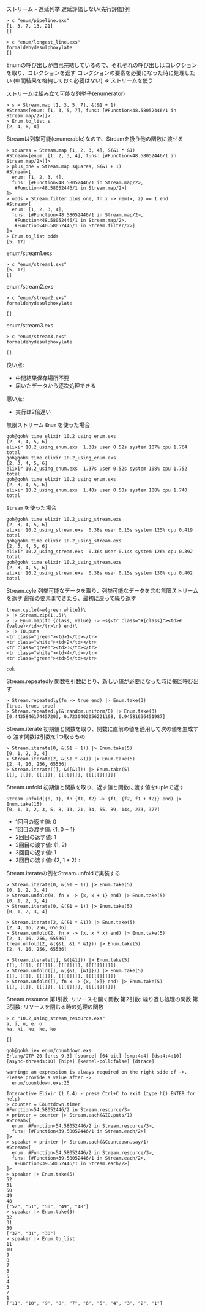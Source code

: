 ストリーム - 遅延列挙
遅延評価しない(先行評価)例

```
> c "enum/pipeline.exs"
[1, 3, 7, 13, 21]
[]
```

```
> c "enum/longest_line.exs"
formaldehydesulphoxylate
[]
```

Enumの呼び出しが自己完結しているので、それぞれの呼び出しはコレクションを取り、コレクションを返す
コレクションの要素を必要になった時に処理したい
(中間結果を格納しておく必要はない)
=>
ストリームを使う

ストリームは組み立て可能な列挙子(enumerator)

```
> s = Stream.map [1, 3, 5, 7], &(&1 + 1)
#Stream<[enum: [1, 3, 5, 7], funs: [#Function<48.58052446/1 in Stream.map/2>]]>
> Enum.to_list s
[2, 4, 6, 8]
```

Streamは列挙可能(enumerable)なので、Streamを扱う他の関数に渡せる

```
> squares = Stream.map [1, 2, 3, 4], &(&1 * &1)
#Stream<[enum: [1, 2, 3, 4], funs: [#Function<48.58052446/1 in Stream.map/2>]]>
> plus_one = Stream.map squares, &(&1 + 1)
#Stream<[
  enum: [1, 2, 3, 4],
  funs: [#Function<48.58052446/1 in Stream.map/2>,
   #Function<48.58052446/1 in Stream.map/2>]
]>
> odds = Stream.filter plus_one, fn x -> rem(x, 2) == 1 end
#Stream<[
  enum: [1, 2, 3, 4],
  funs: [#Function<48.58052446/1 in Stream.map/2>,
   #Function<48.58052446/1 in Stream.map/2>,
   #Function<40.58052446/1 in Stream.filter/2>]
]>
> Enum.to_list odds
[5, 17]
```

enum/stream1.exs

```
> c "enum/stream1.exs"
[5, 17]
[]
```

enum/stream2.exs

```
> c "enum/stream2.exs"
formaldehydesulphoxylate

[]
```

enum/stream3.exs

```
> c "enum/stream3.exs"
formaldehydesulphoxylate

[]
```

良い点:
- 中間結果保存場所不要
- 届いたデータから逐次処理できる

悪い点:
- 実行は2倍遅い

無限ストリーム
`Enum` を使った場合

```
goh@goh% time elixir 10.2_using_enum.exs
[2, 3, 4, 5, 6]
elixir 10.2_using_enum.exs  1.38s user 0.52s system 107% cpu 1.764 total
goh@goh% time elixir 10.2_using_enum.exs
[2, 3, 4, 5, 6]
elixir 10.2_using_enum.exs  1.37s user 0.52s system 108% cpu 1.752 total
goh@goh% time elixir 10.2_using_enum.exs
[2, 3, 4, 5, 6]
elixir 10.2_using_enum.exs  1.40s user 0.50s system 108% cpu 1.740 total
```

`Stream` を使った場合

```
goh@goh% time elixir 10.2_using_stream.exs
[2, 3, 4, 5, 6]
elixir 10.2_using_stream.exs  0.38s user 0.15s system 125% cpu 0.419 total
goh@goh% time elixir 10.2_using_stream.exs
[2, 3, 4, 5, 6]
elixir 10.2_using_stream.exs  0.36s user 0.14s system 126% cpu 0.392 total
goh@goh% time elixir 10.2_using_stream.exs
[2, 3, 4, 5, 6]
elixir 10.2_using_stream.exs  0.38s user 0.15s system 130% cpu 0.402 total
```

Stream.cyle
列挙可能なデータを取り、列挙可能なデータを含む無限ストリームを返す
最後の要素まできたら、最初に戻って繰り返す

```
tream.cycle(~w{green white})\
> |> Stream.zip(1..5)\
> |> Enum.map(fn {class, value} -> ~s{<tr class="#{class}"><td>#{value}</td></tr>\n} end)\
> |> IO.puts
<tr class="green"><td>1</td></tr>
<tr class="white"><td>2</td></tr>
<tr class="green"><td>3</td></tr>
<tr class="white"><td>4</td></tr>
<tr class="green"><td>5</td></tr>

:ok
```

Stream.repeatedly
関数を引数にとり、新しい値が必要になった時に毎回呼び出す

```
> Stream.repeatedly(fn -> true end) |> Enum.take(3)
[true, true, true]
> Stream.repeatedly(&:random.uniform/0) |> Enum.take(3)
[0.4435846174457203, 0.7230402056221108, 0.94581636451987]
```

Stream.iterate
初期値と関数を取り、関数に直前の値を適用して次の値を生成する
渡す関数は引数を1つ取るもの

```
> Stream.iterate(0, &(&1 + 1)) |> Enum.take(5)
[0, 1, 2, 3, 4]
> Stream.iterate(2, &(&1 * &1)) |> Enum.take(5)
[2, 4, 16, 256, 65536]
> Stream.iterate([], &([&1])) |> Enum.take(5)
[[], [[]], [[[]]], [[[[]]]], [[[[[]]]]]]
```

Stream.unfold
初期値と関数を取り、返す値と関数に渡す値をtupleで返す

```
Stream.unfold({0, 1}, fn {f1, f2} -> {f1, {f2, f1 + f2}} end) |> Enum.take(15)
[0, 1, 1, 2, 3, 5, 8, 13, 21, 34, 55, 89, 144, 233, 377]
```

- 1回目の返す値: 0
- 1回目の渡す値: {1, 0 + 1}
- 2回目の返す値: 1
- 2回目の渡す値: {1, 2}
- 3回目の返す値: 1
- 3回目の渡す値: {2, 1 + 2}
:

Stream.iterateの例をStream.unfoldで実装する

```
> Stream.iterate(0, &(&1 + 1)) |> Enum.take(5)
[0, 1, 2, 3, 4]
> Stream.unfold(0, fn x -> {x, x + 1} end) |> Enum.take(5)
[0, 1, 2, 3, 4]
> Stream.iterate(0, &(&1 + 1)) |> Enum.take(5)
[0, 1, 2, 3, 4]
```

```
> Stream.iterate(2, &(&1 * &1)) |> Enum.take(5)
[2, 4, 16, 256, 65536]
> Stream.unfold(2, fn x -> {x, x * x} end) |> Enum.take(5)
[2, 4, 16, 256, 65536]
tream.unfold(2, &({&1, &1 * &1})) |> Enum.take(5)
[2, 4, 16, 256, 65536]
```

```
> Stream.iterate([], &([&1])) |> Enum.take(5)
[[], [[]], [[[]]], [[[[]]]], [[[[[]]]]]]
> Stream.unfold([], &({&1, [&1]})) |> Enum.take(5)
[[], [[]], [[[]]], [[[[]]]], [[[[[]]]]]]
> Stream.unfold([], fn x -> {x, [x]} end) |> Enum.take(5)
[[], [[]], [[[]]], [[[[]]]], [[[[[]]]]]]
```

Stream.resource
第1引数: リソースを開く関数
第2引数: 繰り返し処理の関数
第3引数: リソースを閉じる時の処理の関数

```
> c "10.2_using_stream_resource.exs"
a, i, u, e, o
ka, ki, ku, ke, ko

[]
```

```
goh@goh% iex enum/countdown.exs
Erlang/OTP 20 [erts-9.3] [source] [64-bit] [smp:4:4] [ds:4:4:10] [async-threads:10] [hipe] [kernel-poll:false] [dtrace]

warning: an expression is always required on the right side of ->. Please provide a value after ->
  enum/countdown.exs:25

Interactive Elixir (1.6.4) - press Ctrl+C to exit (type h() ENTER for help)
> counter = Countdown.timer
#Function<54.58052446/2 in Stream.resource/3>
> printer = counter |> Stream.each(&IO.puts/1)
#Stream<[
  enum: #Function<54.58052446/2 in Stream.resource/3>,
  funs: [#Function<39.58052446/1 in Stream.each/2>]
]>
> speaker = printer |> Stream.each(&Countdown.say/1)
#Stream<[
  enum: #Function<54.58052446/2 in Stream.resource/3>,
  funs: [#Function<39.58052446/1 in Stream.each/2>,
   #Function<39.58052446/1 in Stream.each/2>]
]>
> speaker |> Enum.take(5)
52
51
50
49
48
["52", "51", "50", "49", "48"]
> speaker |> Enum.take(3)
32
31
30
["32", "31", "30"]
> speaker |> Enum.to_list
11
10
9
8
7
6
5
4
3
2
1
["11", "10", "9", "8", "7", "6", "5", "4", "3", "2", "1"]
```

